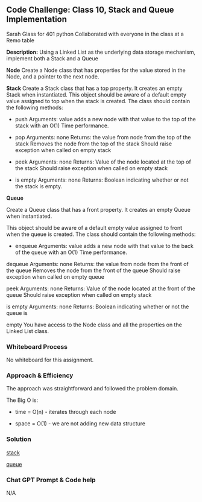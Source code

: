## Code Challenge: Class 10, Stack and Queue Implementation

Sarah Glass for 401 python
Collaborated with everyone in the class at a Remo table

**Description:**
Using a Linked List as the underlying data storage mechanism, implement both a Stack and a Queue

**Node**
Create a Node class that has properties for the value stored in the Node, and a pointer to the next node.

**Stack**
Create a Stack class that has a top property. It creates an empty Stack when instantiated.
This object should be aware of a default empty value assigned to top when the stack is created.
The class should contain the following methods:

- push
Arguments: value
adds a new node with that value to the top of the stack with an O(1) Time performance.

- pop
Arguments: none
Returns: the value from node from the top of the stack
Removes the node from the top of the stack
Should raise exception when called on empty stack

- peek
Arguments: none
Returns: Value of the node located at the top of the stack
Should raise exception when called on empty stack

- is empty
Arguments: none
Returns: Boolean indicating whether or not the stack is empty.

**Queue**

Create a Queue class that has a front property. It creates an empty Queue when instantiated.

This object should be aware of a default empty value assigned to front when the queue is created.
The class should contain the following methods:

- enqueue
Arguments: value
adds a new node with that value to the back of the queue with an O(1) Time performance.

dequeue
Arguments: none
Returns: the value from node from the front of the queue
Removes the node from the front of the queue
Should raise exception when called on empty queue

peek
Arguments: none
Returns: Value of the node located at the front of the queue
Should raise exception when called on empty stack

is empty
Arguments: none
Returns: Boolean indicating whether or not the queue is

empty
You have access to the Node class and all the properties on the Linked List class.


### Whiteboard Process

No whiteboard for this assignment.

### Approach & Efficiency

The approach was straightforward and followed the problem domain.

The Big O is:

- time = O(n) - iterates through each node

- space = O(1) - we are not adding new data structure

### Solution

[stack](data_structures/stack.py)

[queue](data_structures/queue.py)

### Chat GPT Prompt & Code help

N/A
